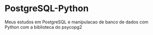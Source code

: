 # PostgreSQL-Python
Meus estudos em PostgreSQL e manipulacao de banco de dados com Python com a biblioteca do psycopg2
